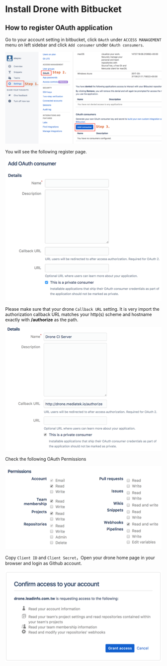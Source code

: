 # Install Drone with Bitbucket

## How to register OAuth application

Go to your account setting in bitbucket, click `OAuth` under `ACCESS MANAGEMENT` menu on left sidebar and click `Add consumer` under `OAuth consumers`.

<img src="images/bitbucket-setup-01.png" />

You will see the following register page.

<img src="images/bitbucket-setup-02.png" />

Please make sure that your drone `Callback URL` setting. It is very import the authorization callback URL matches your http(s) scheme and hostname exactly with **/authorize** as the path.

<img src="images/bitbucket-setup-03.png" />

Check the following OAuth Permissions

<img src="images/bitbucket-setup-04.png" />

Copy `Client ID` and `Client Secret`，Open your drone home page in your browser and login as Github account.

<img src="images/bitbucket-setup-05.png" />
